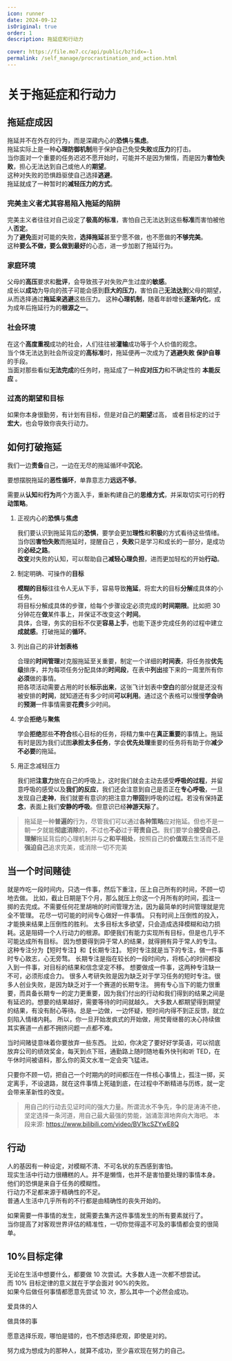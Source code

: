 ```yaml
---
icon: runner
date: 2024-09-12
isOriginal: true
order: 1
description: 拖延症和行动力

cover: https://file.mo7.cc/api/public/bz?idx=-1
permalink: /self_manage/procrastination_and_action.html
---
```


# 关于拖延症和行动力

## 拖延症成因

拖延并不在外在的行为，而是深藏内心的**恐惧**与**焦虑**。  
拖延实际上是一种**心理防御机制**用于保护自己免受**失败**或**压力**的打击。  
当你面对一个重要的任务迟迟不愿开始时，可能并不是因为懒惰，而是因为**害怕失败**，担心无法达到自己或他人的**期望**。  
这种对失败的恐惧趋驱使自己选择**逃避**。  
拖延就成了一种暂时的**减轻压力的方式**。

### 完美主义者尤其容易陷入拖延的陷阱

完美主义者往往对自己设定了**极高的标准**，害怕自己无法达到这些**标准**而害怕被他人**否定**。  
为了**避免**面对可能的失败，**选择拖延**甚至宁愿不做，也不愿做的**不够完美**。  
这种**要么不做，要么做到最好**的心态，进一步加剧了拖延行为。

### 家庭环境

父母的**高压**要求和**批评**，会导致孩子对失败产生过度的**敏感**。  
成长以**成功**为导向的孩子可能会感到**巨大的压力**，害怕自己**无法达到**父母的期望，从而选择通过**拖延来逃避**这些压力。
这种**心理机制**，随着年龄增长**逐渐内化**，成为成年后拖延行为的**根源之一**。

### 社会环境

在这个**高度重视**成功的社会，人们往往被**灌输**成功等于个人价值的观念。  
当个体无法达到社会所设定的**高标准**时，拖延便再一次成为了**逃避失败** **保护自尊**的手段。  
当面对那些看似**无法完成**的任务时，拖延成了一种**应对压力**和不确定性的 **本能反应** 。

### 过高的期望和目标

如果你本身很勤劳，有计划有目标，但是对自己的**期望**过高， 或者目标定的过于**宏大**，也会导致你丧失行动力。

## 如何打破拖延

我们一边**责备**自己，一边在无尽的拖延循环中**沉沦**。

要想摆脱拖延的**恶性循环**，单靠意志力**远远不够**。

需要从**认知**和**行为**两个方面入手，重新构建自己的**思维方式**，并采取切实可行的**行动策略**。

1.  正视内心的**恐惧**与**焦虑**

    我们要认识到拖延背后的**恐惧**，要学会更加**理性**和**积极**的方式看待这些情绪。  
    当你因**害怕失败**而拖延时，提醒自己 ，**失败**只是学习和成长的一部分，是成功的**必经之路**。  
    **改变**对失败的认知，可以帮助自己**减轻心理负担**，进而更加轻松的开始**行动**。

2.  制定明确、可操作的**目标**

    **模糊的目标**往往令人无从下手，容易导致**拖延**，将宏大的目标**分解**成具体的小任务。  
    将目标分解成具体的步骤，给每个步骤设定必须完成的**时间期限**。比如把 30 分钟花在**做**某件事上，并保证不改变这个**时间**。  
    具体，合理，务实的目标不仅更**容易上手**，也能下逐步完成任务的过程中建立**成就感**。打破拖延的**循环**。

3.  列出自己的非**计划表格**

    合理的**时间管理**对克服拖延至关重要，制定一个详细的**时间表**，将任务按**优先级**排序，并为每项任务分配具体的**时间段**，在表中**列出**接下来的一周里所有你**必须**做的事情。  
    把各项活动需要占用的时长**标示出来**，这张飞计划表中**空白**的部分就是还没有被安排的**时间**，就知道还有多少时间**可以利用**。通过这个表格可以慢慢**学会**确的**预测**一件事情需要**花费**多少时间。

4.  学会**拒绝**与**聚焦**

    学会**拒绝**那些**不符合**核心目标的任务，将精力集中在**真正重要**的事情上。拖延有时是因为我们试图**承担太多任务**，学会**优先处理**重要的任务将有助于你**减少不必要**的拖延。

5.  用正念减轻压力

    我们把**注意力**放在自己的呼吸上，这时我们就会主动去感受**呼吸的过程**，并留意呼吸的感受以及**我们的反应**，我们还会注意到自己是否正在**专心呼吸**，一旦发现自己**走神**，我们就要有意识的把注意力**带回**到呼吸的过程。若没有保持**正念**，表面上我们**安静的呼吸**。但意识已经**神游天际**了。

> 拖延是一种**普遍的**行为，尽管我们可以通过**各种策略**应对拖延。但也不是一朝一夕就能**彻底消除**的，不过也**不必**过于**苛责自己**。我们要学会**接受自己**，**理解**拖延背后的心理机制并与之**和平相处**，按照自己的**价值观**去生活而不是**强迫自己**追求完美，或消除一切不完美

## 当一个时间赌徒

就是咋吃一段时间内，只选一件事，然后下重注，压上自己所有的时间，不顾一切地去做。
比如，截止日期是下个月，那么就压上你这一个月所有的时间，孤注一掷的去完成。不需要任何花里胡哨的时间管理方法，因为最简单的时间管理就是完全不管理。
花尽一切可能的时间专心做好一件事情。
只有时间上压倒性的投入，才能换来结果上压倒性的胜利。
太多目标太多欲望，只会造成选择模糊和动力损耗。这是阻碍一个人行动力的根源。即便我们有能力实现所有目标，但是也几乎不可能达成所有目标。
因为想要得到异于常人的结果，就得拥有异于常人的专注。这种专注分为【短时专注】和【长期专注】。
短时专注就是当下的专注，做一件事时专心致志，心无旁骛。
长期专注是指在较长的一段时间内，将核心的时间都投入到一件事，对目标的结果和信念坚定不移。
想要做成一件事，这两种专注缺一不可，必须形成合力。
很多人考研失败是因为缺乏对于学习任务的短时专注。很多人创业失败，是因为缺乏对于一个赛道的长期专注。
拥有专心当下的能力很重要，而具备长期专一的定力更重要，因为我们付出的行动和我们得到的结果之间是有延迟的。想要的结果越好，需要等待的时间就越久。
大多数人都期望得到期望的结果，有没有耐心等待。总是一边做，一边怀疑，短时间内得不到正反馈，就立刻陷入情绪内耗。
所以，你一旦开始发疯式的开始做，用焚膏继晷的决心持续做其实赛道一点都不拥挤问题一点都不难。

当时间赌徒意味着你要放弃一些东西。
比如，你决定了要好好学英语，可以彻底放弃公司的绩效奖金，每天到点下班，通勤路上随时随地看外快刊和听 TED，在午休时间被语料，那么你的英文水准一定会突飞猛进。

只要你不顾一切，把自己一个时期内的时间都压在一件核心事情上，孤注一掷，买定离手，不设退路，就在这件事情上死磕到底，在过程中不断精进与历练，就一定会带来革新性的改变。

> 用自己的行动去见证时间的强大力量。所谓流水不争先，争的是涛涛不绝，坚定选择一条河道，用自己最大最强的势能，汹涌澎湃地奔向大海吧。
> 本段来源: https://www.bilibili.com/video/BV1kcSZYwE8Q

## 行动

人的基因有一种设定，对模糊不清、不可名状的东西感到害怕。  
现实生活中行动力很糟糕的人。并不是懒惰，也并不是害怕要处理的事情本身。  
他们的恐惧是来自于任务的模糊性。  
行动力不足都来源于精确性的不足。  
普通人生活中几乎所有的不行都是由精确性的丧失开始的。

如果需要一件事情的发生，就需要去集齐这件事情发生的所有要素就行了。  
当你提高了对客观世界评估的精准性，一切你觉得遥不可及的事情都会变的很简单。

## 10%目标定律

无论在生活中想要什么，都要做 10 次尝试。大多数人连一次都不想尝试。  
而 10% 目标定律的意义就在于学会面对 90%的失败。  
如果今后做任何事情都愿意先尝试 10 次，那么其中一个必然会成功。

爱具体的人

做具体的事

愿意选择乐观，哪怕是错的，也不想选择悲观，即使是对的。

努力成为想成为的那种人，就算不成功，至少喜欢现在努力的自己。
